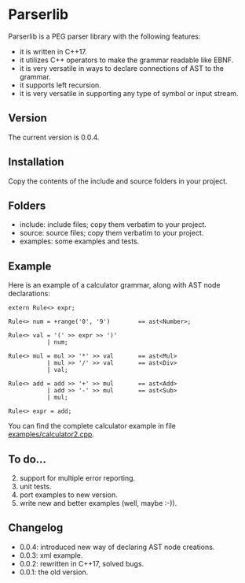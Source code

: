 # Parserlib #

Parserlib is a PEG parser library with the following features:

- it is written in C++17.
- it utilizes C++ operators to make the grammar readable like EBNF.
- it is very versatile in ways to declare connections of AST to the grammar.
- it supports left recursion.
- it is very versatile in supporting any type of symbol or input stream.

## Version ##

The current version is 0.0.4.

## Installation ##

Copy the contents of the include and source folders in your project.

## Folders ##

- include: include files; copy them verbatim to your project.
- source: source files; copy them verbatim to your project.
- examples: some examples and tests.

## Example ##

Here is an example of a calculator grammar, along with AST node declarations:

	extern Rule<> expr;
	
	Rule<> num = +range('0', '9')        == ast<Number>;
	
	Rule<> val = '(' >> expr >> ')'
	           | num;
	
	Rule<> mul = mul >> '*' >> val       == ast<Mul>
	           | mul >> '/' >> val       == ast<Div>
	           | val;
	
	Rule<> add = add >> '+' >> mul       == ast<Add>
	           | add >> '-' >> mul       == ast<Sub>
	           | mul;
	
	Rule<> expr = add;

You can find the complete calculator example in file [examples/calculator2.cpp](file://examples/calculator2.cpp "examples/calculator2.cpp").

## To do... ## 

2. support for multiple error reporting.
2. unit tests.
2. port examples to new version.
3. write new and better examples (well, maybe :-)).

## Changelog ##

- 0.0.4: introduced new way of declaring AST node creations.
- 0.0.3: xml example.
- 0.0.2: rewritten in C++17, solved bugs.
- 0.0.1: the old version.

